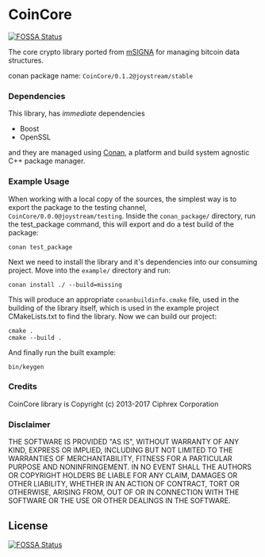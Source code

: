 # CoinCore
[![FOSSA Status](https://app.fossa.io/api/projects/git%2Bgithub.com%2Fmnaamani%2Fcoincore-cpp.svg?type=shield)](https://app.fossa.io/projects/git%2Bgithub.com%2Fmnaamani%2Fcoincore-cpp?ref=badge_shield)


The core crypto library ported from [mSIGNA](https://github.com/ciphrex/mSIGNA) for managing bitcoin data structures.

conan package name: `CoinCore/0.1.2@joystream/stable`

### Dependencies

This library, has *immediate* dependencies

- Boost
- OpenSSL

and they are managed using [Conan](https://conan.io), a platform and build system agnostic C++ package manager.

### Example Usage

When working with a local copy of the sources, the simplest way is to export the package to the testing channel, `CoinCore/0.0.0@joystream/testing`. Inside the `conan_package/` directory, run the test_package command, this will export and do a test build of the package:

```
conan test_package
```

Next we need to install the library and it's dependencies into our consuming project. Move into the `example/` directory and run:

```
conan install ./ --build=missing
```

This will produce an appropriate `conanbuildinfo.cmake` file, used in the building of the library itself, which is used in the example
project CMakeLists.txt to find the library. Now we can build our project:

```
cmake .
cmake --build .
```

And finally run the built example:
```
bin/keygen
```


### Credits

CoinCore library is Copyright (c) 2013-2017 Ciphrex Corporation

### Disclaimer

THE SOFTWARE IS PROVIDED "AS IS", WITHOUT WARRANTY OF ANY KIND, EXPRESS OR
IMPLIED, INCLUDING BUT NOT LIMITED TO THE WARRANTIES OF MERCHANTABILITY,
FITNESS FOR A PARTICULAR PURPOSE AND NONINFRINGEMENT. IN NO EVENT SHALL THE
AUTHORS OR COPYRIGHT HOLDERS BE LIABLE FOR ANY CLAIM, DAMAGES OR OTHER
LIABILITY, WHETHER IN AN ACTION OF CONTRACT, TORT OR OTHERWISE, ARISING FROM,
OUT OF OR IN CONNECTION WITH THE SOFTWARE OR THE USE OR OTHER DEALINGS IN
THE SOFTWARE.


## License
[![FOSSA Status](https://app.fossa.io/api/projects/git%2Bgithub.com%2Fmnaamani%2Fcoincore-cpp.svg?type=large)](https://app.fossa.io/projects/git%2Bgithub.com%2Fmnaamani%2Fcoincore-cpp?ref=badge_large)